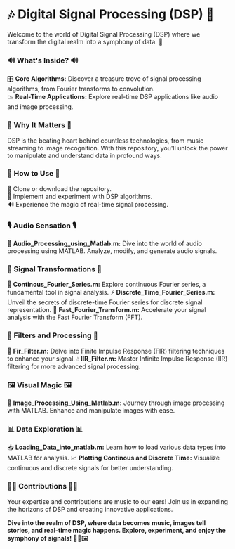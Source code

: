 # 🎶 Digital Signal Processing (DSP) 🎵

Welcome to the world of Digital Signal Processing (DSP) where we transform the digital realm into a symphony of data. 🎉

### 🔊 What's Inside? 🔊

🎛️ **Core Algorithms:** Discover a treasure trove of signal processing algorithms, from Fourier transforms to convolution.  
📉 **Real-Time Applications:** Explore real-time DSP applications like audio and image processing.  

### 📢 Why It Matters 📢
DSP is the beating heart behind countless technologies, from music streaming to image recognition. With this repository, you'll unlock the power to manipulate and understand data in profound ways.

### 🔧 How to Use 🔧

💾 Clone or download the repository.  
🚀 Implement and experiment with DSP algorithms.  
🔊 Experience the magic of real-time signal processing.  

### 🎙️ Audio Sensation 🎙️

🎵 **Audio_Processing_using_Matlab.m:** Dive into the world of audio processing using MATLAB. Analyze, modify, and generate audio signals.

### 🌌 Signal Transformations 🌌

🌟 **Continous_Fourier_Series.m:** Explore continuous Fourier series, a fundamental tool in signal analysis.
⚡ **Discrete_Time_Fourier_Series.m:** Unveil the secrets of discrete-time Fourier series for discrete signal representation.
🚀 **Fast_Fourier_Transform.m:** Accelerate your signal analysis with the Fast Fourier Transform (FFT).

### 📶 Filters and Processing 📶

🌊 **Fir_Filter.m:** Delve into Finite Impulse Response (FIR) filtering techniques to enhance your signal.
💧 **IIR_Filter.m:** Master Infinite Impulse Response (IIR) filtering for more advanced signal processing.

### 🖼️ Visual Magic 🖼️

📸 **Image_Processing_Using_Matlab.m:** Journey through image processing with MATLAB. Enhance and manipulate images with ease.

### 📊 Data Exploration 📊

📥 **Loading_Data_into_matlab.m:** Learn how to load various data types into MATLAB for analysis.
📈 **Plotting Continous and Discrete Time:** Visualize continuous and discrete signals for better understanding.

### 👩‍💻 Contributions 👨‍💻
Your expertise and contributions are music to our ears! Join us in expanding the horizons of DSP and creating innovative applications.

**Dive into the realm of DSP, where data becomes music, images tell stories, and real-time magic happens. Explore, experiment, and enjoy the symphony of signals!** 🌟🎹🖼️
